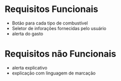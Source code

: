 # Requisitos Funcionais
- Botão para cada tipo de combustível
- Seletor de inforações fornecidas pelo usuário
- alerta do gasto
# Requisitos não Funcionais 
- alerta explicativo
- explicação com linguagem de marcação